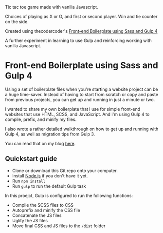 Tic tac toe game made with vanilla Javascript. 

Choices of playing as X or O, and first or second player. Win and tie counter on the side.

Created using thecodercoder's [Front-end Boilerplate using Sass and Gulp 4](https://github.com/thecodercoder/frontend-boilerplate)

A further experiment in learning to use Gulp and reinforcing working with vanilla Javascript. 


# Front-end Boilerplate using Sass and Gulp 4

Using a set of boilerplate files when you're starting a website project can be a huge time-saver. Instead of having to start from scratch or copy and paste from previous projects, you can get up and running in just a minute or two.

I wanted to share my own boilerplate that I use for simple front-end websites that use HTML, SCSS, and JavaScript. And I'm using Gulp 4 to compile, prefix, and minify my files.

I also wrote a rather detailed walkthrough on how to get up and running with Gulp 4, as well as migration tips from Gulp 3. 

You can read that on my blog [here](https://coder-coder.com/gulp-4-walk-through).

## Quickstart guide

* Clone or download this Git repo onto your computer.
* Install [Node.js](https://nodejs.org/en/) if you don't have it yet.
* Run `npm install`
* Run `gulp` to run the default Gulp task

In this proejct, Gulp is configured to run the following functions:

* Compile the SCSS files to CSS
* Autoprefix and minify the CSS file
* Concatenate the JS files
* Uglify the JS files
* Move final CSS and JS files to the `/dist` folder
 
